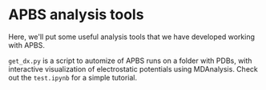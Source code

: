# APBS analysis tools
Here, we'll put some useful analysis tools that we have developed working with APBS. 

`get_dx.py` is a script to automize of APBS runs on a folder with PDBs, with interactive visualization of electrostatic potentials using MDAnalysis. Check out the `test.ipynb` for a simple tutorial. 

